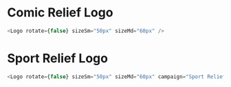 # Comic Relief Logo

```js
<Logo rotate={false} sizeSm="50px" sizeMd="60px" />
```

# Sport Relief Logo

```js
<Logo rotate={false} sizeSm="50px" sizeMd="60px" campaign="Sport Relief" />
```
